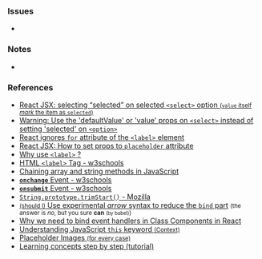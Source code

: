 ### Issues

-

### Notes

-

### References

- [React JSX: selecting “selected” on selected `<select>` option <small>(`value` itself _mark_ the item as `selected`)</small>](https://stackoverflow.com/a/48051160)
- [Warning: Use the 'defaultValue' or 'value' props on `<select>` instead of setting 'selected' on `<option>`](https://stackoverflow.com/a/44787318)
- [React ignores `for` attribute of the `<label>` element](https://stackoverflow.com/a/22752418)
- [React JSX: How to set props to `placeholder` attribute](https://stackoverflow.com/a/54580444)
- [Why use `<label>` ?](https://stackoverflow.com/questions/7636502/why-use-label)
- [HTML `<label>` Tag - w3schools](https://www.w3schools.com/tags/tag_label.asp)
- [Chaining array and string methods in JavaScript](https://stackoverflow.com/questions/53080170/chaining-array-and-string-methods-in-javascript)
- [**`onchange`** Event - w3schools](https://www.w3schools.com/jsref/event_onchange.asp)
- [**`onsubmit`** Event - w3schools](https://www.w3schools.com/jsref/event_onsubmit.asp)
- [`String.prototype.trimStart()` - Mozilla](https://developer.mozilla.org/en-US/docs/Web/JavaScript/Reference/Global_Objects/String)
- [<small>(should I)</small> Use experimental _arrow_ syntax to reduce the `bind` part](https://stackoverflow.com/questions/31362292/how-to-use-arrow-functions-public-class-fields-as-class-methods) <small>(the answer is _no_, but you sure **can** <small>(by babel)</small>)</small>
- [Why we need to bind event handlers in Class Components in React](https://www.freecodecamp.org/news/this-is-why-we-need-to-bind-event-handlers-in-class-components-in-react-f7ea1a6f93eb/)
- [Understanding JavaScript `this` keyword <small>(Context)</small>](https://medium.com/datadriveninvestor/javascript-context-this-keyword-9a78a19d5786)
- [Placeholder Images <small>(for every case)</small>](http://lorempixel.com/)
- [Learning concepts step by step (tutorial)](https://reactjs.org/docs/hello-world.html)
